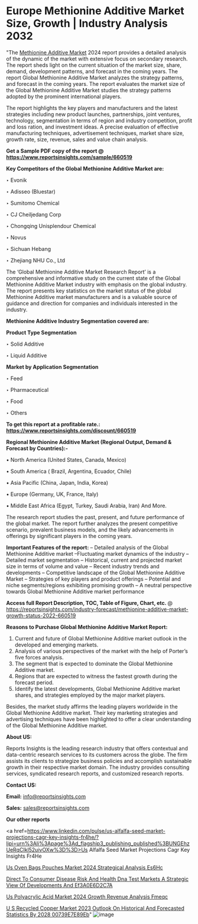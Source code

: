 # Europe Methionine Additive Market Size, Growth | Industry Analysis 2032

"The <a href=https://www.reportsinsights.com/sample/660519>Methionine Additive Market</a> 2024 report provides a detailed analysis of the dynamic of the market with extensive focus on secondary research. The report sheds light on the current situation of the market size, share, demand, development patterns, and forecast in the coming years. The report Global Methionine Additive Market analyzes the strategy patterns, and forecast in the coming years. The report evaluates the market size of the Global Methionine Additive Market studies the strategy patterns adopted by the prominent international players.

The report highlights the key players and manufacturers and the latest strategies including new product launches, partnerships, joint ventures, technology, segmentation in terms of region and industry competition, profit and loss ration, and investment ideas. A precise evaluation of effective manufacturing techniques, advertisement techniques, market share size, growth rate, size, revenue, sales and value chain analysis.

<strong>Get a Sample PDF copy of the report @ <a href=https://www.reportsinsights.com/sample/660519 style=color:#0000ff;>https://www.reportsinsights.com/sample/660519</a></strong>

<strong>Key Competitors of the Global Methionine Additive Market are:</strong>

‣ Evonik

‣ Adisseo (Bluestar)

‣ Sumitomo Chemical

‣ CJ Cheiljedang Corp

‣ Chongqing Unisplendour Chemical

‣ Novus

‣ Sichuan Hebang

‣ Zhejiang NHU Co., Ltd

The ‘Global Methionine Additive Market Research Report’ is a comprehensive and informative study on the current state of the Global Methionine Additive Market industry with emphasis on the global industry. The report presents key statistics on the market status of the global Methionine Additive market manufacturers and is a valuable source of guidance and direction for companies and individuals interested in the industry.

<strong>Methionine Additive Industry Segmentation covered are:</strong>

<strong>Product Type Segmentation</strong>

‣ Solid Additive

‣ Liquid Additive

<strong>Market by Application Segmentation</strong>

‣ Feed

‣ Pharmaceutical

‣ Food

‣ Others

<strong>To get this report at a profitable rate.: <a href=https://www.reportsinsights.com/discount/660519 style=color:#0000ff;>https://www.reportsinsights.com/discount/660519</a></strong>

<strong>Regional Methionine Additive Market (Regional Output, Demand &amp; Forecast by Countries):-</strong>

• North America (United States, Canada, Mexico)

• South America ( Brazil, Argentina, Ecuador, Chile)

• Asia Pacific (China, Japan, India, Korea)

• Europe (Germany, UK, France, Italy)

• Middle East Africa (Egypt, Turkey, Saudi Arabia, Iran) And More.

The research report studies the past, present, and future performance of the global market. The report further analyzes the present competitive scenario, prevalent business models, and the likely advancements in offerings by significant players in the coming years.

<strong>Important Features of the report:</strong>
– Detailed analysis of the Global Methionine Additive market
–Fluctuating market dynamics of the industry
–Detailed market segmentation
– Historical, current and projected market size in terms of volume and value
– Recent industry trends and developments
– Competitive landscape of the Global Methionine Additive Market
– Strategies of key players and product offerings
– Potential and niche segments/regions exhibiting promising growth
– A neutral perspective towards Global Methionine Additive market performance

<strong>Access full Report Description, TOC, Table of Figure, Chart, etc. </strong>@   <a href=https://reportsinsights.com/industry-forecast/methionine-additive-market-growth-status-2022-660519 style=color:#0000ff;>https://reportsinsights.com/industry-forecast/methionine-additive-market-growth-status-2022-660519</a>

<strong>Reasons to Purchase Global Methionine Additive Market Report:</strong>
1. Current and future of Global Methionine Additive market outlook in the developed and emerging markets.
2. Analysis of various perspectives of the market with the help of Porter’s five forces analysis.
3. The segment that is expected to dominate the Global Methionine Additive market.
4. Regions that are expected to witness the fastest growth during the forecast period.
5. Identify the latest developments, Global Methionine Additive market shares, and strategies employed by the major market players.

Besides, the market study affirms the leading players worldwide in the Global Methionine Additive market. Their key marketing strategies and advertising techniques have been highlighted to offer a clear understanding of the Global Methionine Additive market.

<strong><strong>About US</strong>:</strong>

Reports Insights is the leading research industry that offers contextual and data-centric research services to its customers across the globe. The firm assists its clients to strategize business policies and accomplish sustainable growth in their respective market domain. The industry provides consulting services, syndicated research reports, and customized research reports.

<strong>Contact US:</strong>

<p class=><b>Email:</b> <a href=mailto:info@reportsinsights.com>info@reportsinsights.com</a></p>
<p class=><b>Sales:</b> <a href=mailto:sales@reportsinsights.com>sales@reportsinsights.com</a></p>

<strong>Our other reports</strong>

<a href=https://www.linkedin.com/pulse/us-alfalfa-seed-market-projections-cagr-key-insights-fr4he/?lipi=urn%3Ali%3Apage%3Ad_flagship3_publishing_published%3BUNGEhzUeRqCIkl52uivOXw%3D%3D>Us Alfalfa Seed Market Projections Cagr Key Insights Fr4He</a>

<a href=https://www.linkedin.com/pulse/us-oven-bags-pouches-market-2024-strategical-analysis-es6hc/>Us Oven Bags Pouches Market 2024 Strategical Analysis Es6Hc</a>

<a href=https://medium.com/@swatiga40/direct-to-consumer-disease-risk-and-health-dna-test-markets-a-strategic-view-of-developments-and-ef3a0e6d2c7a>Direct To Consumer Disease Risk And Health Dna Test Markets A Strategic View Of Developments And Ef3A0E6D2C7A</a>

<a href=https://www.linkedin.com/pulse/us-polyacrylic-acid-market-2024-growth-revenue-analysis-fmeqc/>Us Polyacrylic Acid Market 2024 Growth Revenue Analysis Fmeqc</a>

<a href=https://medium.com/@aryawankhede943/u-s-recycled-copper-market-2023-outlook-on-historical-and-forecasted-statistics-by-2028-00739e7e89eb>U S Recycled Copper Market 2023 Outlook On Historical And Forecasted Statistics By 2028 00739E7E89Eb</a>"
![image](https://github.com/aakesh123242/RIMarket/assets/158431203/18b99475-9fd6-41d8-a0eb-d51df3cdd36f)
